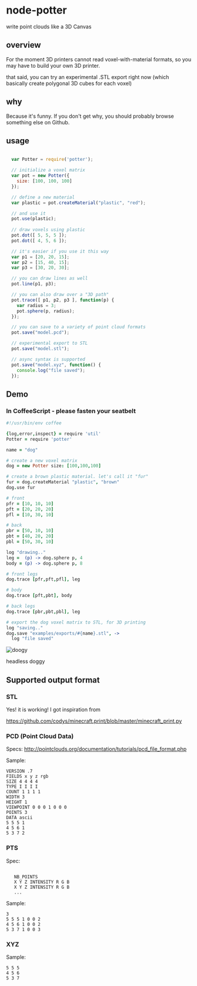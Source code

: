 node-potter
===========


write point clouds like a 3D Canvas

## overview

  For the moment 3D printers cannot read voxel-with-material formats,
  so you may have to build your own 3D printer.

  that said, you can try an experimental .STL export right now
  (which basically create polygonal 3D cubes for each voxel)

## why

  Because it's funny. If you don't get why, you should probably 
  browse something else on Github.

## usage

``` javascript

  var Potter = require('potter');

  // initialize a voxel matrix
  var pot = new Potter({
    size: [100, 100, 100]
  });

  // define a new material
  var plastic = pot.createMaterial("plastic", "red");

  // and use it
  pot.use(plastic);
  
  // draw voxels using plastic
  pot.dot([ 5, 5, 5 ]);
  pot.dot([ 4, 5, 6 ]);

  // it's easier if you use it this way
  var p1 = [20, 20, 15];
  var p2 = [15, 40, 15];
  var p3 = [30, 20, 30];

  // you can draw lines as well
  pot.line(p1, p3);

  // you can also draw over a "3D path"
  pot.trace([ p1, p2, p3 ], function(p) {
    var radius = 3;
    pot.sphere(p, radius);
  });

  // you can save to a variety of point cloud formats
  pot.save("model.pcd"); 

  // experimental export to STL
  pot.save("model.stl");

  // async syntax is supported
  pot.save("model.xyz", function() {
    console.log("file saved");
  });

```

## Demo

### In CoffeeScript - please fasten your seatbelt

``` coffeescript
#!/usr/bin/env coffee

{log,error,inspect} = require 'util'
Potter = require 'potter'

name = "dog"

# create a new voxel matrix
dog = new Potter size: [100,100,100]

# create a brown plastic material. let's call it "fur"
fur = dog.createMaterial "plastic", "brown"
dog.use fur

# front
pfr = [10, 10, 10]
pft = [20, 20, 20]
pfl = [10, 30, 10]

# back
pbr = [50, 10, 10]
pbt = [40, 20, 20]
pbl = [50, 30, 10]

log "drawing.."
leg =  (p) -> dog.sphere p, 4
body = (p) -> dog.sphere p, 8

# front legs
dog.trace [pfr,pft,pfl], leg

# body
dog.trace [pft,pbt], body

# back legs
dog.trace [pbr,pbt,pbl], leg

# export the dog voxel matrix to STL, for 3D printing
log "saving.."
dog.save "examples/exports/#{name}.stl", ->
  log "file saved"

```

![doogy](http://img528.imageshack.us/img528/518/doggy.png)

 headless doggy

## Supported output format

### STL

  Yes! it is working! I got inspiration from

  https://github.com/codys/minecraft.print/blob/master/minecraft_print.py


### PCD (Point Cloud Data)

  Specs: 
  http://pointclouds.org/documentation/tutorials/pcd_file_format.php

  Sample:

```
VERSION .7
FIELDS x y z rgb
SIZE 4 4 4 4
TYPE I I I I
COUNT 1 1 1 1
WIDTH 3
HEIGHT 1
VIEWPOINT 0 0 0 1 0 0 0
POINTS 3
DATA ascii
5 5 5 1
4 5 6 1
5 3 7 2
```

### PTS

  Spec: 

```

   NB_POINTS
   X Y Z INTENSITY R G B
   X Y Z INTENSITY R G B
   ...

```
  Sample:

```
3
5 5 5 1 0 0 2
4 5 6 1 0 0 2
5 3 7 1 0 0 3
```

### XYZ

  Sample:

```
5 5 5
4 5 6
5 3 7
```


